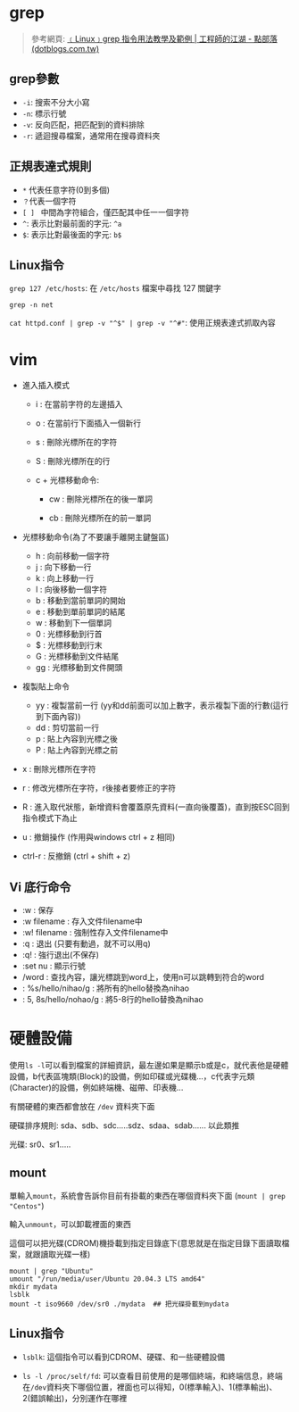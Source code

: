 # grep

> 參考網頁: [﹝Linux﹞grep 指令用法教學及範例 | 工程師的江湖 - 點部落 (dotblogs.com.tw)](https://dotblogs.com.tw/xerion30476/2021/05/21/Linux)

## grep參數

* `-i`: 搜索不分大小寫
* `-n`: 標示行號
* `-v`: 反向匹配，把匹配到的資料排除
* `-r`: 遞迴搜尋檔案，通常用在搜尋資料夾



## 正規表達式規則

 *   `*` 代表任意字符(0到多個)
 *   `？`代表一個字符
 *   `[ ] ` 中間為字符組合，僅匹配其中任一一個字符
* `^`: 表示比對最前面的字元: `^a` 
* `$`: 表示比對最後面的字元: `b$`



## Linux指令

`grep 127 /etc/hosts`: 在 `/etc/hosts` 檔案中尋找 127 關鍵字

`grep -n net`

`cat httpd.conf | grep -v "^$" | grep -v "^#"`: 使用正規表達式抓取內容



# vim

* 進入插入模式

  * i : 在當前字符的左邊插入

  * o : 在當前行下面插入一個新行

  * s : 刪除光標所在的字符

  * S : 刪除光標所在的行

  * c + 光標移動命令:

    * cw : 刪除光標所在的後一單詞

    * cb : 刪除光標所在的前一單詞 

  

* 光標移動命令(為了不要讓手離開主鍵盤區)

  * h : 向前移動一個字符
  * j : 向下移動一行
  * k : 向上移動一行
  * l : 向後移動一個字符
  * b : 移動到當前單詞的開始
  * e : 移動到單前單詞的結尾
  * w : 移動到下一個單詞
  * 0 : 光標移動到行首
  * $ : 光標移動到行末
  * G : 光標移動到文件結尾
  * gg : 光標移動到文件開頭



* 複製貼上命令

  * yy : 複製當前一行 (yy和dd前面可以加上數字，表示複製下面的行數(這行到下面內容))
  * dd : 剪切當前一行
  * p : 貼上內容到光標之後
  * P : 貼上內容到光標之前

  

* x : 刪除光標所在字符

* r : 修改光標所在字符，r後接者要修正的字符

* R : 進入取代狀態，新增資料會覆蓋原先資料(一直向後覆蓋)，直到按ESC回到指令模式下為止

* u : 撤銷操作  (作用與windows ctrl + z 相同)

* ctrl-r : 反撤銷  (ctrl + shift + z)



## Vi 底行命令

* :w  : 保存
* :w filename  : 存入文件filename中
* :w! filename  : 強制性存入文件filename中
* :q  : 退出 (只要有動過，就不可以用q)
* :q!  : 強行退出(不保存)
* :set nu  : 顯示行號
* /word  : 查找內容，讓光標跳到word上，使用n可以跳轉到符合的word
* : %s/hello/nihao/g  : 將所有的hello替換為nihao
* : 5, 8s/hello/nohao/g  : 將5-8行的hello替換為nihao



# 硬體設備

使用`ls -l`可以看到檔案的詳細資訊，最左邊如果是顯示b或是c，就代表他是硬體設備，b代表區塊類(Block)的設備，例如印碟或光碟機...，c代表字元類(Character)的設備，例如終端機、磁帶、印表機...



有關硬體的東西都會放在 `/dev` 資料夾下面

硬碟排序規則: sda、sdb、sdc.....sdz、sdaa、sdab...... 以此類推

光碟: sr0、sr1.....



## mount

單輸入`mount`，系統會告訴你目前有掛載的東西在哪個資料夾下面 (`mount | grep "Centos"`)

輸入`unmount`，可以卸載裡面的東西

這個可以把光碟(CDROM)機掛載到指定目錄底下(意思就是在指定目錄下面讀取檔案，就跟讀取光碟一樣)

```
mount | grep "Ubuntu"
umount "/run/media/user/Ubuntu 20.04.3 LTS amd64"
mkdir mydata
lsblk
mount -t iso9660 /dev/sr0 ./mydata  ## 把光碟掛載到mydata
```



## Linux指令

* `lsblk`: 這個指令可以看到CDROM、硬碟、和一些硬體設備

* `ls -l /proc/self/fd`: 可以查看目前使用的是哪個終端，和終端信息，終端在`/dev`資料夾下哪個位置，裡面也可以得知，0(標準輸入)、1(標準輸出)、2(錯誤輸出)，分別運作在哪裡

  